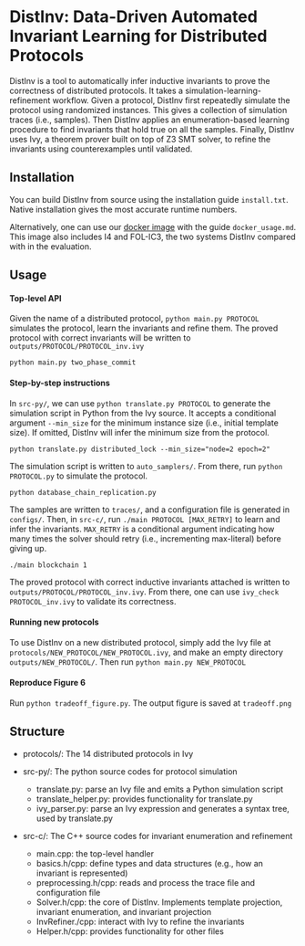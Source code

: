 # DistInv: Data-Driven Automated Invariant Learning for Distributed Protocols

DistInv is a tool to automatically infer inductive invariants to prove the correctness of distributed protocols. It takes a simulation-learning-refinement workflow. 
Given a protocol, DistInv first repeatedly simulate the protocol using randomized instances. This gives a collection of simulation traces (i.e., samples). 
Then DistInv applies an enumeration-based learning procedure to find invariants that hold true on all the samples. Finally, DistInv uses Ivy, a theorem prover built on top of Z3 SMT solver,
to refine the invariants using counterexamples until validated.

## Installation

You can build DistInv from source using the installation guide ```install.txt```. Native installation gives the most accurate runtime numbers.

Alternatively, one can use our [docker image](https://drive.google.com/file/d/1ogBU9KvZsvSRhXerY9Bv-MuiW9oOezBU/view?usp=sharing) with the guide ```docker_usage.md```. This image also includes I4 and FOL-IC3, the two systems DistInv compared with in the evaluation.

## Usage

#### Top-level API

Given the name of a distributed protocol, ```python main.py PROTOCOL``` simulates the protocol, learn the invariants and refine them. The proved protocol with correct invariants will be written to ```outputs/PROTOCOL/PROTOCOL_inv.ivy```

```
python main.py two_phase_commit
```

#### Step-by-step instructions

In ```src-py/```, we can use ```python translate.py PROTOCOL``` to generate the simulation script in Python from the Ivy source.
It accepts a conditional argument ```--min_size``` for the minimum instance size (i.e., initial template size). If omitted, DistInv will infer the minimum size from the protocol.

```
python translate.py distributed_lock --min_size="node=2 epoch=2"
```

The simulation script is written to ```auto_samplers/```. From there, run ```python PROTOCOL.py``` to simulate the protocol.

```
python database_chain_replication.py
```

The samples are written to ```traces/```, and a configuration file is generated in ```configs/```. Then, in ```src-c/```,
run ```./main PROTOCOL [MAX_RETRY]``` to learn and infer the invariants. ```MAX_RETRY``` is a conditional argument indicating how many times the solver should retry (i.e., incrementing max-literal) before giving up.

```./main blockchain 1```

The proved protocol with correct inductive invariants attached is written to ```outputs/PROTOCOL/PROTOCOL_inv.ivy```. From there, one can use
```ivy_check PROTOCOL_inv.ivy``` to validate its correctness.


#### Running new protocols

To use DistInv on a new distributed protocol, simply add the Ivy file at ```protocols/NEW_PROTOCOL/NEW_PROTOCOL.ivy```, and make an empty directory ```outputs/NEW_PROTOCOL/```. Then run ```python main.py NEW_PROTOCOL``` 

#### Reproduce Figure 6

Run ```python tradeoff_figure.py```. The output figure is saved at ```tradeoff.png```

## Structure

- protocols/:
  The 14 distributed protocols in Ivy
  
- src-py/:
  The python source codes for protocol simulation
  - translate.py: parse an Ivy file and emits a Python simulation script
  - translate_helper.py: provides functionality for translate.py
  - ivy_parser.py: parse an Ivy expression and generates a syntax tree, used by translate.py
  
- src-c/:
  The C++ source codes for invariant enumeration and refinement
  - main.cpp: the top-level handler
  - basics.h/cpp: define types and data structures (e.g., how an invariant is represented)
  - preprocessing.h/cpp: reads and process the trace file and configuration file
  - Solver.h/cpp: the core of DistInv. Implements template projection, invariant enumeration, and invariant projection
  - InvRefiner./cpp: interact with Ivy to refine the invariants
  - Helper.h/cpp: provides functionality for other files